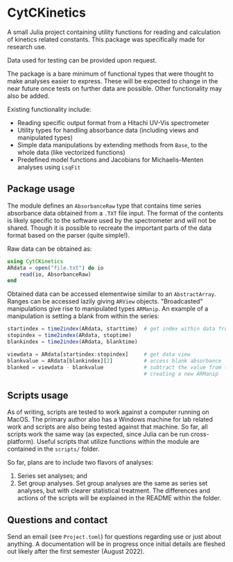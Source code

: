 # CytCKinetics

A small Julia project containing utility functions for reading and
calculation of kinetics related constants. This package was
specifically made for research use.

Data used for testing can be provided upon request.

The package is a bare minimum of functional types that were thought
to make analyses easier to express. These will be expected to change
in the near future once tests on further data are possible.
Other functionality may also be added.

Existing functionality include:
- Reading specific output format from a Hitachi UV-Vis spectrometer
- Utility types for handling absorbance data (including views and manipulated types)
- Simple data manipulations by extending methods from `Base`, to the whole data (like vectorized functions)
- Predefined model functions and Jacobians for Michaelis-Menten analyses using `LsqFit`

## Package usage

The module defines an `AbsorbanceRaw` type that contains time series
absorbance data obtained from a `.TXT` file input. The format of the
contents is likely specific to the software used by the spectrometer
and will not be shared. Though it is possible to recreate the
important parts of the data format based on the parser (quite simple!).

Raw data can be obtained as:
```julia
using CytCKinetics
ARdata = open("file.txt") do io
    read(io, AbsorbanceRaw)
end
```

Obtained data can be accessed elementwise similar to an `AbstractArray`.
Ranges can be accessed lazily giving `ARView` objects. "Broadcasted"
manipulations give rise to manipulated types `ARManip`. An example
of a manipulation is setting a blank from within the series:
```julia
startindex = time2index(ARdata, starttime)  # get index within data from time
stopindex = time2index(ARdata, stoptime)
blankindex = time2index(ARdata, blanktime)

viewdata = ARdata[startindex:stopindex]     # get data view
blankvalue = ARdata[blankindex][2]          # access blank absorbance
blanked = viewdata - blankvalue             # subtract the value from the entire view
                                            # creating a new ARManip
```

## Scripts usage

As of writing, scripts are tested to work against a computer running
on MacOS. The primary author also has a Windows machine for lab
related work and scripts are also being tested against that machine. So far, all
scripts work the same way (as expected, since Julia can be run cross-platform).
Useful scripts that utilize functions within the module are contained in the
`scripts/` folder.

So far, plans are to include two flavors of analyses:
1. Series set analyses; and
2. Set group analyses.
Set group analyses are the same as series set analyses, but with clearer statistical
treatment. The differences and actions of the scripts will be explained in the README within
the folder.

## Questions and contact

Send an email (see `Project.toml`) for questions regarding use or just
about anything.
A documentation will be in progress once initial details are fleshed
out likely after the first semester (August 2022).
